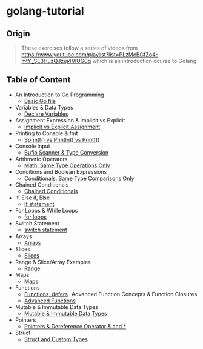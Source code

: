 # golang-tutorial
## Origin
> These exercises follow a series of videos from https://www.youtube.com/playlist?list=PLzMcBGfZo4-mtY_SE3HuzQJzuj4VlUG0q which is an introduction course to Golang
## Table of Content
  - An Introduction to Go Programming
    - [Basic Go file](./part1/tutorial.go)
  - Variables & Data Types
    - [Declare Variables](./part2/tutorial.go)
  - Assignment Expression & Implicit vs Explicit
    - [Implicit vs Explicit Assignment](./part3/tutorial.go)
  - Printing to Console & fmt
    - [Sprintf() vs Println() vs Printf()](./part4/tutorial.go)
  - Console Input
    - [Bufio Scanner & Type Conversion](./part5/tutorial.go)
  - Arithmetic Operators
    - [Math: Same Type Operations Only](./part6/tutorial.go)
  - Conditions and Boolean Expressions
    - [Conditionals: Same Type Comparisons Only](./part7/tutorial.go)
  - Chained Conditionals
    - [Chained Conditionals](./part8/tutorial.go)
  - If, Else if, Else
    - [If statement](./part9/tutorial.go)
  - For Loops & While Loops
    - [for loops](./part10/tutorial.go)
  - Switch Statement
    - [switch statement](./part11/tutorial.go)
  - Arrays
    - [Arrays](./part12/tutorial.go)
  - Slices
    - [Slices](./part13/tutorial.go)
  - Range & Slice/Array Examples
    - [Range](./part14/tutorial.go)
  - Maps
    - [Maps](./part15/tutorial.go)
  - Functions
    - [Functions, defers](./part16/tutorial.go)
  -Advanced Function Concepts & Function Closures
    - [Advanced Functions](./part17/tutorial.go)
  - Mutable & Immutable Data Types
    - [Mutable & Immutable Data Types](./part18/tutorial.go)
  - Pointers
    - [Pointers & Dereference Operator & and *](./part19/tutorial.go)
  - Struct
    - [Struct and Custom Types](./part20/tutorial.go)